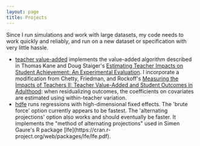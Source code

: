 ```yaml
---
layout: page
title: Projects
---
```


Since I run simulations and work with large datasets, my code needs to work quickly and reliably, and run on a new dataset or specification with very little hassle.

<ul>
<li> <a href="http://github.com/esantorella/tva">teacher value-added</a> implements the value-added algorithm described in Thomas Kane and Doug Staiger's <a href = "http://www.nber.org/papers/w14607">Estimating Teacher Impacts on Student Achievement: An Experimental Evaluation</a>. I incorporate a modification from Chetty, Friedman, and Rockoff's <a href ="http://www.rajchetty.com/chettyfiles/w19424.pdf">Measuring the Impacts of Teachers II: Teacher Value-Added and Student Outcomes in Adulthood</a>: when residualizing outcomes, the coefficients on covariates are estimated using within-teacher variation. 
</li>
<li> <a href="http://github.com/esantorella/hdfe">hdfe</a> runs regressions with high-dimensional fixed effects. The 'brute force' option currently appears to be fastest. The 'alternating projections' option also works and should eventually be faster. It implements the "method of alternating projections" used in Simen Gaure's R package [lfe](https://cran.r-project.org/web/packages/lfe/lfe.pdf).
</li>
</ul>
